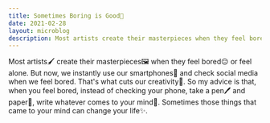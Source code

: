 ```yaml
---
title: Sometimes Boring is Good🍁
date: 2021-02-28
layout: microblog
description: Most artists create their masterpieces when they feel bored or feel alone.
---
```


Most artists🖌️ create their masterpieces🖼️ when they feel bored😑 or feel alone. But now, we instantly use our smartphones📱 and check social media when we feel bored. That's what cuts our creativity🎨. So my advice is that, when you feel bored, instead of checking your phone, take a pen🖊️ and paper📃, write whatever comes to your mind🧠. Sometimes those things that came to your mind can change your life✨.
